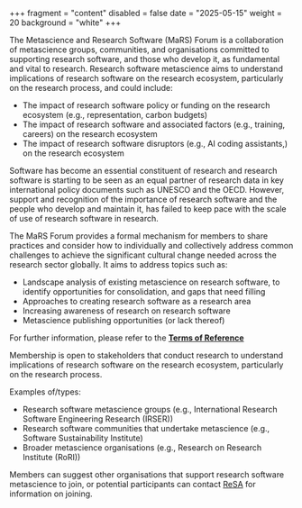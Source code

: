 +++
fragment = "content"
disabled = false
date = "2025-05-15"
weight = 20
background = "white"
+++

The Metascience and Research Software (MaRS) Forum is a collaboration of metascience groups, communities, and organisations committed to supporting research software, and those who develop it, as fundamental and vital to research. Research software metascience aims to understand implications of research software on the research ecosystem, particularly on the research process, and could include:
 
- The impact of research software policy or funding on the research ecosystem (e.g.,  representation, carbon budgets)
- The impact of research software and associated factors (e.g., training, careers) on the research ecosystem 
- The impact of research software disruptors (e.g., AI coding assistants,) on the research ecosystem

Software has become an essential constituent of research and research software is starting to be seen as an equal partner of research data in key international policy documents such as UNESCO and the OECD. However, support and recognition of the importance of research software and the people who develop and maintain it, has failed to keep pace with the scale of use of research software in research. 

The MaRS Forum provides a formal mechanism for members to share practices and consider how to individually and collectively address common challenges to achieve the significant cultural change needed across the research sector globally. It aims to address topics such as: 

- Landscape analysis of existing metascience on research software, to identify opportunities for consolidation, and gaps that need filling
- Approaches to creating research software as a research area
- Increasing awareness of research on research software
- Metascience publishing opportunities (or lack thereof)

For further information, please refer to the [**Terms of Reference**](https://docs.google.com/document/d/12d27O1DqvDxAQjtnt9IdpDBlP6hMYO5bAbPd0S0a-w0/edit?usp=sharing)

Membership is open to stakeholders that conduct research to understand implications of research software on the research ecosystem, particularly on the research process.

Examples of/types:
- Research software metascience groups (e.g., International Research Software Engineering Research (IRSER))
- Research software communities that undertake metascience (e.g., Software Sustainability Institute)
- Broader metascience organisations (e.g., Research on Research Institute (RoRI))

Members can suggest other organisations that support research software metascience to join, or potential participants can contact [ReSA](mailto:info@researchsoft.org) for information on joining.

